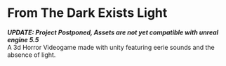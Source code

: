 # From The Dark Exists Light
***UPDATE: Project Postponed, Assets are not yet compatible with unreal engine 5.5*** \
A 3d Horror Videogame made with unity featuring eerie sounds and the absence of light.
